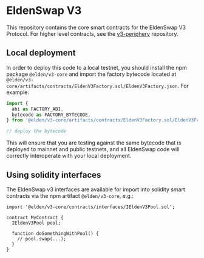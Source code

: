 # EldenSwap V3

This repository contains the core smart contracts for the EldenSwap V3 Protocol.
For higher level contracts, see the [v3-periphery](../v3-periphery/)
repository.

## Local deployment

In order to deploy this code to a local testnet, you should install the npm package
`@elden/v3-core`
and import the factory bytecode located at
`@elden/v3-core/artifacts/contracts/EldenV3Factory.sol/EldenV3Factory.json`.
For example:

```typescript
import {
  abi as FACTORY_ABI,
  bytecode as FACTORY_BYTECODE,
} from '@elden/v3-core/artifacts/contracts/EldenV3Factory.sol/EldenV3Factory.json'

// deploy the bytecode
```

This will ensure that you are testing against the same bytecode that is deployed to
mainnet and public testnets, and all EldenSwap code will correctly interoperate with
your local deployment.

## Using solidity interfaces

The EldenSwap v3 interfaces are available for import into solidity smart contracts
via the npm artifact `@elden/v3-core`, e.g.:

```solidity
import '@elden/v3-core/contracts/interfaces/IEldenV3Pool.sol';

contract MyContract {
  IEldenV3Pool pool;

  function doSomethingWithPool() {
    // pool.swap(...);
  }
}

```
